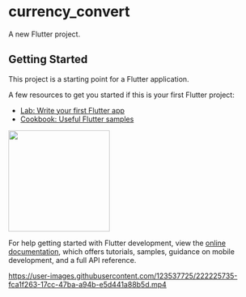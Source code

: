# currency_convert

A new Flutter project.

## Getting Started

This project is a starting point for a Flutter application.

A few resources to get you started if this is your first Flutter project:

- [Lab: Write your first Flutter app](https://docs.flutter.dev/get-started/codelab)
- [Cookbook: Useful Flutter samples](https://docs.flutter.dev/cookbook)

<img src = "https://user-images.githubusercontent.com/123537725/222225735-fca1f263-17cc-47ba-a94b-e5d441a88b5d.mp4" width="200px">

For help getting started with Flutter development, view the
[online documentation](https://docs.flutter.dev/), which offers tutorials,
samples, guidance on mobile development, and a full API reference.


https://user-images.githubusercontent.com/123537725/222225735-fca1f263-17cc-47ba-a94b-e5d441a88b5d.mp4


